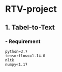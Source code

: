 # RTV-project

## 1. Tabel-to-Text

### - Requirement
~~~
python=3.7
tensorflow==1.14.0
nltk
numpy<1.17
~~~

### 
